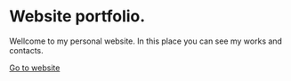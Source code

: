 # Website portfolio.

Wellcome to my personal website. In this place you can see my works and contacts.

[Go to website](https://codworker.github.io/)

